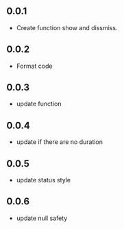 ## 0.0.1

* Create function show and dissmiss.


## 0.0.2
* Format code

## 0.0.3
* update function

## 0.0.4
* update if there are no duration

## 0.0.5
* update status style

## 0.0.6
* update null safety

